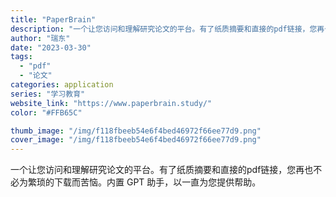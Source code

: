 ```yaml
---
title: "PaperBrain"
description: "一个让您访问和理解研究论文的平台。有了纸质摘要和直接的pdf链接，您再也不必为繁琐的下载而苦恼。内置 GPT 助手，以一"
author: "瑞东"
date: "2023-03-30"
tags:
  - "pdf"
  - "论文"
categories: application
series: "学习教育"
website_link: "https://www.paperbrain.study/"
color: "#FFB65C"

thumb_image: "/img/f118fbeeb54e6f4bed46972f66ee77d9.png"
cover_image: "/img/f118fbeeb54e6f4bed46972f66ee77d9.png"
---
```


一个让您访问和理解研究论文的平台。有了纸质摘要和直接的pdf链接，您再也不必为繁琐的下载而苦恼。内置 GPT 助手，以一直为您提供帮助。